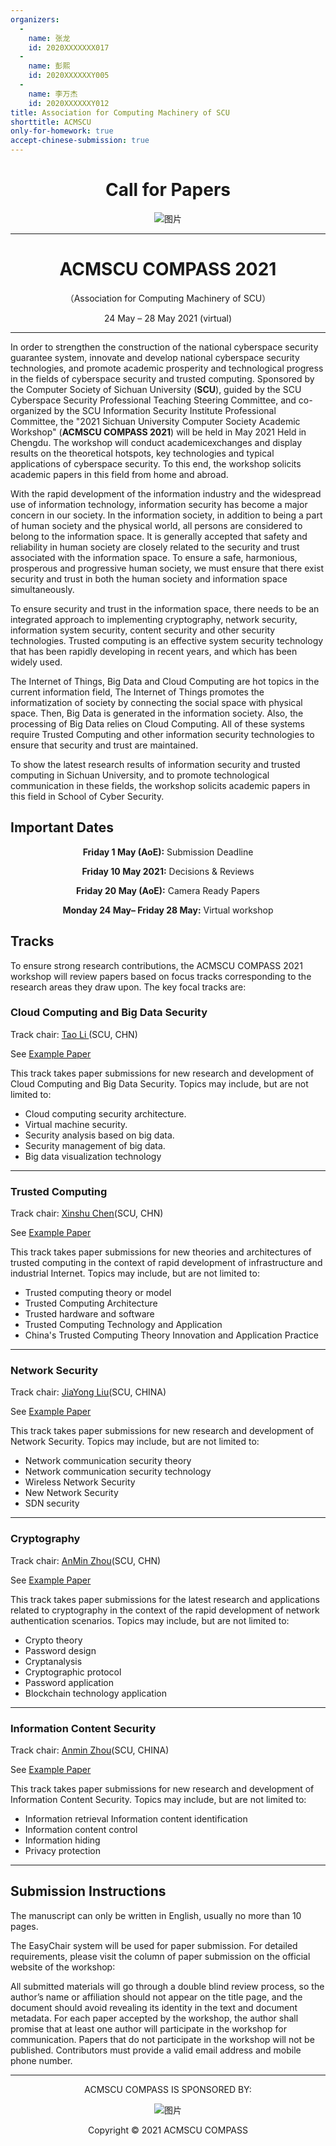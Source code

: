 ```yaml
---
organizers:
  -
    name: 张龙
    id: 2020XXXXXXX017
  -
    name: 彭熙
    id: 2020XXXXXXY005
  -
    name: 李万杰
    id: 2020XXXXXXY012
title: Association for Computing Machinery of SCU
shorttitle: ACMSCU
only-for-homework: true
accept-chinese-submission: true
---
```


<div align=center markdown=1>

# Call for Papers

![图片](https://uploader.shimo.im/f/OizXKN1CbRGalN1d.png!thumbnail?fileGuid=hgqRtkygpVdXQTwj)

---

# ACMSCU COMPASS 2021

（Association for Computing Machinery of SCU）

24 May – 28 May 2021 (virtual)

</div>

---


In order to strengthen the construction of the national cyberspace security guarantee system, innovate and develop national cyberspace security technologies, and promote academic prosperity and technological progress in the fields of cyberspace security and trusted computing. Sponsored by the Computer Society of Sichuan University (**SCU**), guided by the SCU Cyberspace Security Professional Teaching Steering Committee, and co-organized by the SCU Information Security Institute Professional Committee, the "2021 Sichuan University Computer Society Academic Workshop" (**ACMSCU COMPASS 2021**) will be held in May 2021 Held in Chengdu. The workshop will conduct academicexchanges and display results on the theoretical hotspots, key technologies and typical applications of cyberspace security. To this end, the workshop solicits academic papers in this field from home and abroad.

With the rapid development of the information industry and the widespread use of information technology, information security has become a major concern in our society. In the information society, in addition to being a part of human society and the physical world, all persons are considered to belong to the information space. It is generally accepted that safety and reliability in human society are closely related to the security and trust associated with the information space. To ensure a safe, harmonious, prosperous and progressive human society, we must ensure that there exist security and trust in both the human society and information space simultaneously.

To ensure security and trust in the information space, there needs to be an integrated approach to implementing cryptography, network security, information system security, content security and other security technologies. Trusted computing is an effective system security technology that has been rapidly developing in recent years, and which has been widely used.

The Internet of Things, Big Data and Cloud Computing are hot topics in the current information field, The Internet of Things promotes the informatization of society by connecting the social space with physical space. Then, Big Data is generated in the information society. Also, the processing of Big Data relies on Cloud Computing. All of these systems require Trusted Computing and other information security technologies to ensure that security and trust are maintained.

To show the latest research results of information security and trusted computing in Sichuan University, and to promote technological communication in these fields, the workshop solicits academic papers in this field in School of Cyber Security.

## Important Dates

<div align="center" markdown="1">

**Friday 1 May (AoE):**  Submission Deadline

**Friday 10 May 2021:**  Decisions & Reviews

**Friday 20 May (AoE):**  Camera Ready Papers

**Monday 24 May– Friday 28 May:**  Virtual workshop

</div>


## Tracks

To ensure strong research contributions, the ACMSCU COMPASS 2021 workshop will review papers based on focus tracks corresponding to the research areas they draw upon. The key focal tracks are:

### Cloud Computing and Big Data Security

Track chair: [Tao Li ](http://none?fileGuid=hgqRtkygpVdXQTwj)(SCU, CHN)

See [Example Paper](http://none?fileGuid=hgqRtkygpVdXQTwj)

This track takes paper submissions for new research and development of Cloud Computing and Big Data Security. Topics may include, but are not limited to:

* Cloud computing security architecture.
* Virtual machine security.
* Security analysis based on big data.
* Security management of big data.
* Big data visualization technology


---



### Trusted Computing

Track chair: [Xinshu Chen](http://none/?fileGuid=hgqRtkygpVdXQTwj)(SCU, CHN)

See [Example Paper](http://none/?fileGuid=hgqRtkygpVdXQTwj)

This track takes paper submissions for new theories and architectures of trusted computing in the context of rapid development of infrastructure and industrial Internet. Topics may include, but are not limited to:


* Trusted computing theory or model
* Trusted Computing Architecture
* Trusted hardware and software
* Trusted Computing Technology and Application
* China's Trusted Computing Theory Innovation and Application Practice

---



### Network Security

Track chair: [JiaYong Liu](http://none/?fileGuid=hgqRtkygpVdXQTwj)(SCU, CHINA)

See [Example Paper](http://none/?fileGuid=hgqRtkygpVdXQTwj)

This track takes paper submissions for new research and development of Network Security. Topics may include, but are not limited to:

* Network communication security theory
* Network communication security technology
* Wireless Network Security
* New Network Security
* SDN security

---



### Cryptography

Track chair: [AnMin Zhou](http://none/?fileGuid=hgqRtkygpVdXQTwj)(SCU, CHN)

See [Example Paper](http://none/?fileGuid=hgqRtkygpVdXQTwj)

This track takes paper submissions for the latest research and applications related to cryptography in the context of the rapid development of network authentication scenarios. Topics may include, but are not limited to:

* Crypto theory
* Password design
* Cryptanalysis
* Cryptographic protocol
* Password application
* Blockchain technology application

---



### Information Content Security

Track chair: [Anmin Zhou](http://none/?fileGuid=hgqRtkygpVdXQTwj)(SCU, CHINA)

See [Example Paper](http://none/?fileGuid=hgqRtkygpVdXQTwj)

This track takes paper submissions for new research and development of Information Content Security. Topics may include, but are not limited to:


* Information retrieval  Information content identification
* Information content control
* Information hiding
* Privacy protection

---



## Submission Instructions

The manuscript can only be written in English, usually no more than 10 pages.

The EasyChair system will be used for paper submission. For detailed requirements, please visit the column of paper submission on the official website of the workshop∶

All submitted materials will go through a double blind review process, so the author’s name or affiliation should not appear on the title page, and the document should avoid revealing its identity in the text and document metadata. For each paper accepted by the workshop, the author shall promise that at least one author will participate in the workshop for communication. Papers that do not participate in the workshop will not be published. Contributors must provide a valid email address and mobile phone number.

---

<div align=center markdown=1>

ACMSCU COMPASS IS SPONSORED BY:

![图片](https://uploader.shimo.im/f/63TXUL2ygcbJOi8K.png!thumbnail?fileGuid=hgqRtkygpVdXQTwj)

Copyright © 2021 ACMSCU COMPASS

</div>
